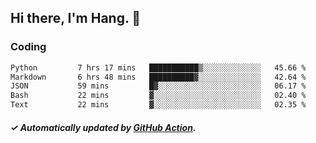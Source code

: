 ## Hi there, I'm Hang. 👋

### Coding

<!--START_SECTION:waka-->

```txt
Python         7 hrs 17 mins   ███████████▒░░░░░░░░░░░░░   45.66 %
Markdown       6 hrs 48 mins   ██████████▓░░░░░░░░░░░░░░   42.64 %
JSON           59 mins         █▓░░░░░░░░░░░░░░░░░░░░░░░   06.17 %
Bash           22 mins         ▓░░░░░░░░░░░░░░░░░░░░░░░░   02.40 %
Text           22 mins         ▓░░░░░░░░░░░░░░░░░░░░░░░░   02.35 %
```

<!--END_SECTION:waka-->

##### ✓ Automatically updated by [GitHub Action](https://github.com/huhuhang/huhuhang/actions).
